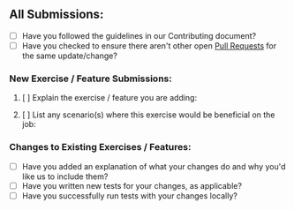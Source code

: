 ## All Submissions:

- [ ] Have you followed the guidelines in our Contributing document?
- [ ] Have you checked to ensure there aren't other open [Pull Requests](../../../pulls) for the same update/change?

<!-- You can erase any parts of this template not applicable to your Pull Request. -->

### New Exercise / Feature Submissions:

1. [ ] Explain the exercise / feature you are adding:

2. [ ] List any scenario(s) where this exercise would be beneficial on the job:

### Changes to Existing Exercises / Features:

- [ ] Have you added an explanation of what your changes do and why you'd like us to include them?
- [ ] Have you written new tests for your changes, as applicable?
- [ ] Have you successfully run tests with your changes locally?
